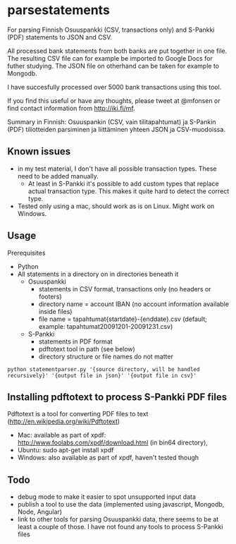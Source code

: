 parsestatements
===============

For parsing Finnish Osuuspankki (CSV, transactions only) and S-Pankki (PDF) statements to JSON and CSV. 

All processed bank statements from both banks are put together in one file. The resulting CSV file can for example be imported to Google Docs for futher studying. The JSON file on otherhand can be taken for example to Mongodb. 

I have succesfully processed over 5000 bank transactions using this tool.

If you find this useful or have any thoughts, please tweet at @mfonsen or find contact information from http://iki.fi/mf.

Summary in Finnish: Osuuspankin (CSV, vain tilitapahtumat) ja S-Pankin (PDF) tiliotteiden parsiminen ja liittäminen yhteen JSON ja CSV-muodoissa. 

Known issues
------------
  * in my test material, I don't have all possible transaction types. These need to be added manually. 
    * At least in S-Pankki it's possible to add custom types that replace actual transaction type. This makes it quite hard to detect the correct type.
  * Tested only using a mac, should work as is on Linux. Might work on Windows.

Usage
-----

Prerequisites
  * Python
  * All statements in a directory on in directories beneath it
    * Osuuspankki
      * statements in CSV format, transactions only (no headers or footers)
      * directory name = account IBAN (no account information available inside files)
      * file name = tapahtumat{startdate}-{enddate}.csv  (default; example: tapahtumat20091201-20091231.csv)
    * S-Pankki
      * statements in PDF format
      * pdftotext tool in path (see below)
      * directory structure or file names do not matter

<code>python statementparser.py '{source directory, will be handled recursively}' '{output file in json}' '{output file in csv}'</code>

Installing pdftotext to process S-Pankki PDF files
--------------------------------------------------
Pdftotext is a tool for converting PDF files to text (http://en.wikipedia.org/wiki/Pdftotext)
  * Mac: available as part of xpdf: http://www.foolabs.com/xpdf/download.html (in bin64 directory), 
  * Ubuntu: sudo apt-get install xpdf
  * Windows: also available as part of xpdf, haven't tested though

Todo
----
  * debug mode to make it easier to spot unsupported input data
  * publish a tool to use the data (implemented using javascript, Mongodb, Node, Angular)
  * link to other tools for parsing Osuuspankki data, there seems to be at least a couple of those. I have not found any tools to process S-Pankki files
